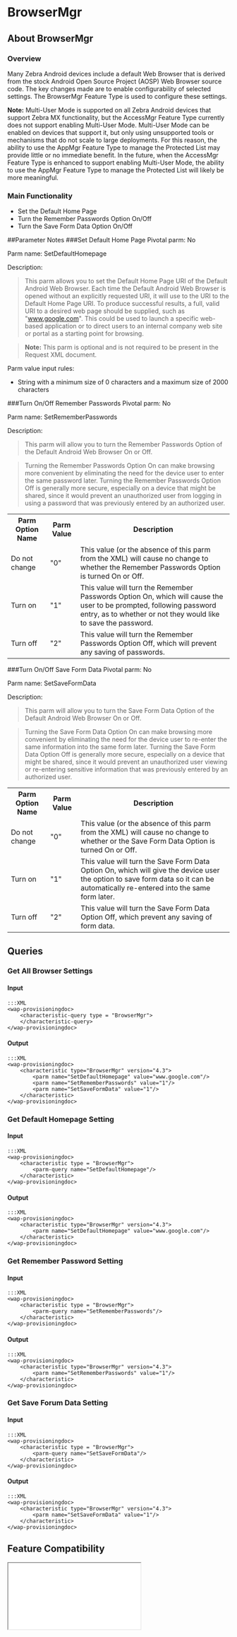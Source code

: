 # BrowserMgr

## About BrowserMgr

### Overview

Many Zebra Android devices include a default Web Browser that is derived from the stock Android Open Source Project (AOSP) Web Browser source code. The key changes made are to enable configurability of selected settings. The BrowserMgr Feature Type is used to configure these settings.

**Note:** Multi-User Mode is supported on all Zebra Android devices that support Zebra MX functionality, but the AccessMgr Feature Type currently does not support enabling Multi-User Mode. Multi-User Mode can be enabled on devices that support it, but only using unsupported tools or mechanisms that do not scale to large deployments. For this reason, the ability to use the AppMgr Feature Type to manage the Protected List may provide little or no immediate benefit. In the future, when the AccessMgr Feature Type is enhanced to support enabling Multi-User Mode, the ability to use the AppMgr Feature Type to manage the Protected List will likely be more meaningful.

### Main Functionality

* Set the Default Home Page
* Turn the Remember Passwords Option On/Off 
* Turn the Save Form Data Option On/Off 

##Parameter Notes
###Set Default Home Page
Pivotal parm: No

Parm name: SetDefaultHomepage

Description: 

>This parm allows you to set the Default Home Page URI of the Default Android Web Browser. Each time the Default Android Web Browser is opened without an explicitly requested URI, it will use to the URI to the Default Home Page URI. To produce successful results, a full, valid URI to a desired web page should be supplied, such as "www.google.com". This could be used to launch a specific web-based application or to direct users to an internal company web site or portal as a starting point for browsing.

>**Note:** This parm is optional and is not required to be present in the Request XML document.

Parm value input rules: 

* String with a minimum size of 0 characters and a maximum size of 2000 characters

###Turn On/Off Remember Passwords
Pivotal parm: No

Parm name: SetRememberPasswords

Description: 

>This parm will allow you to turn the Remember Passwords Option of the Default Android Web Browser On or Off.

>Turning the Remember Passwords Option On can make browsing more convenient by eliminating the need for the device user to enter the same password later. Turning the Remember Passwords Option Off is generally more secure, especially on a device that might be shared, since it would prevent an unauthorized user from logging in using a password that was previously entered by an authorized user.

<div class="parm-table">
 <table>
	<tr>
		<th>Parm Option Name</th>
		<th>Parm Value</th>
		<th>Description</th>
	</tr>
  <tr>
    <td>Do not change</td>
    <td>"0"</td>
	<td>This value (or the absence of this parm from the XML) will cause no change to whether the Remember Passwords Option is turned On or Off.</td>
  </tr>
  <tr>
    <td>Turn on</td>
    <td>"1"</td>
	<td>This value will turn the Remember Passwords Option On, which will cause the user to be prompted, following password entry, as to whether or not they would like to save the password.</td>
  </tr>
  <tr>
    <td>Turn off</td>
    <td>"2"</td>
	<td>This value will turn the Remember Passwords Option Off, which will prevent any saving of passwords.</td>
  </tr>
</table>
</div>	

###Turn On/Off Save Form Data
Pivotal parm: No

Parm name: SetSaveFormData

Description: 

>This parm will allow you to turn the Save Form Data Option of the Default Android Web Browser On or Off.

>Turning the Save Form Data Option On can make browsing more convenient by eliminating the need for the device user to re-enter the same information into the same form later. Turning the Save Form Data Option Off is generally more secure, especially on a device that might be shared, since it would prevent an unauthorized user viewing or re-entering sensitive information that was previously entered by an authorized user.

<div class="parm-table">
 <table>
	<tr>
		<th>Parm Option Name</th>
		<th>Parm Value</th>
		<th>Description</th>
	</tr>
  <tr>
    <td>Do not change</td>
    <td>"0"</td>
	<td>This value (or the absence of this parm from the XML) will cause no change to whether or the Save Form Data Option is turned On or Off.</td>
  </tr>
  <tr>
    <td>Turn on</td>
    <td>"1"</td>
	<td>This value will turn the Save Form Data Option On, which will give the device user the option to save form data so it can be automatically re-entered into the same form later.</td>
  </tr>
  <tr>
    <td>Turn off</td>
    <td>"2"</td>
	<td>This value will turn the Save Form Data Option Off, which prevent any saving of form data.</td>
  </tr>
</table>
</div>	


## Queries

### Get All Browser Settings

#### Input 

    :::XML
    <wap-provisioningdoc>
        <characteristic-query type = "BrowserMgr">
       	</characteristic-query>
    </wap-provisioningdoc>


#### Output

    :::XML
    <wap-provisioningdoc>
        <characteristic type="BrowserMgr" version="4.3">
            <parm name="SetDefaultHomepage" value="www.google.com"/>
            <parm name="SetRememberPasswords" value="1"/>
            <parm name="SetSaveFormData" value="1"/>
        </characteristic>
    </wap-provisioningdoc>


### Get Default Homepage Setting

#### Input 

    :::XML
    <wap-provisioningdoc>
        <characteristic type = "BrowserMgr">
            <parm-query name="SetDefaultHomepage"/>
        </characteristic>	
    </wap-provisioningdoc>

#### Output

    :::XML
    <wap-provisioningdoc>
        <characteristic type="BrowserMgr" version="4.3">
            <parm name="SetDefaultHomepage" value="www.google.com"/>
        </characteristic>
    </wap-provisioningdoc>

### Get Remember Password Setting

#### Input 

    :::XML
    <wap-provisioningdoc>
        <characteristic type = "BrowserMgr">
            <parm-query name="SetRememberPasswords"/>
        </characteristic>	
    </wap-provisioningdoc>

#### Output

    :::XML
    <wap-provisioningdoc>
        <characteristic type="BrowserMgr" version="4.3">
            <parm name="SetRememberPasswords" value="1"/>
        </characteristic>
    </wap-provisioningdoc>

### Get Save Forum Data Setting

#### Input 

    :::XML
    <wap-provisioningdoc>
        <characteristic type = "BrowserMgr">
            <parm-query name="SetSaveFormData"/>
        </characteristic>	
    </wap-provisioningdoc>

#### Output

    :::XML
    <wap-provisioningdoc>
        <characteristic type="BrowserMgr" version="4.3">
            <parm name="SetSaveFormData" value="1"/>
        </characteristic>
    </wap-provisioningdoc>

## Feature Compatibility

<iframe src="compare.html#mx=4.3&csp=BrowserMgr&os=JB&embed=true"></iframe> 